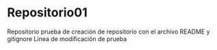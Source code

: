 # Repositorio01
Repositorio prueba de creación de repositorio con el archivo README y gitignore
Linea de modificación de prueba
